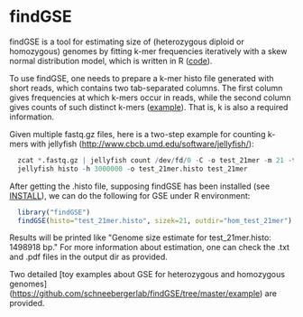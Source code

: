 # findGSE
findGSE is a tool for estimating size of (heterozygous diploid or homozygous) genomes by fitting k-mer frequencies iteratively with a skew normal distribution model, which is written in R ([code](https://github.com/schneebergerlab/findGSE/blob/master/R/findGSE_v1.94.R)).

To use findGSE, one needs to prepare a k-mer histo file generated with short reads, which contains two tab-separated columns. The first column gives frequencies at which k-mers occur in reads, while the second column gives counts of such distinct k-mers ([example](https://github.com/schneebergerlab/findGSE/blob/master/example/homozygous/test_21mer.histo)). That is, k is also a required information.

Given multiple fastq.gz files, here is a two-step example for counting k-mers with jellyfish (http://www.cbcb.umd.edu/software/jellyfish/):

```R
  zcat *.fastq.gz | jellyfish count /dev/fd/0 -C -o test_21mer -m 21 -t 1 -s 5G
  jellyfish histo -h 3000000 -o test_21mer.histo test_21mer
```

After getting the .histo file, supposing findGSE has been installed (see [INSTALL](https://github.com/schneebergerlab/findGSE/blob/master/INSTALL)), we can do the following for GSE under R environment:

```R
  library("findGSE")
  findGSE(histo="test_21mer.histo", sizek=21, outdir="hom_test_21mer")
```

Results will be printed like "Genome size estimate for test_21mer.histo: 1498918 bp." 
For more information about estimation, one can check the .txt and .pdf files in the output dir as provided.

Two detailed [toy examples about GSE for heterozygous and homozygous genomes] (https://github.com/schneebergerlab/findGSE/tree/master/example) are provided.
